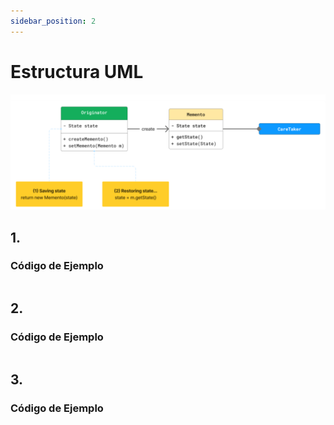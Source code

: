 ```yaml
---
sidebar_position: 2
---
```

 # Estructura UML
![Diagrama](./img/image.png)

## 1. 

### Código de Ejemplo
```js

```

## 2. 

### Código de Ejemplo
```js

```

## 3. 

### Código de Ejemplo
```js

```
